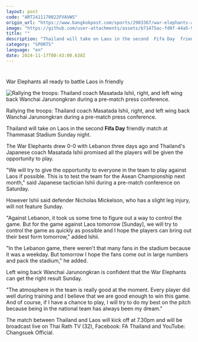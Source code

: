 ```yaml
---
layout: post
code: "ART2411170022FVAVWS"
origin_url: "https://www.bangkokpost.com/sports/2903367/war-elephants-all-ready-to-battle-laos-in-friendly"
image: "https://github.com/user-attachments/assets/b71475ac-fd0f-44a5-9811-be4dfc5cc3a8"
title: ""
description: "Thailand will take on Laos in the second  Fifa Day  friendly match at Thammasat Stadium Sunday night."
category: "SPORTS"
language: "en"
date: 2024-11-17T00:43:00.638Z
---
```


# 

War Elephants all ready to battle Laos in friendly

![Rallying the troops: Thailand coach Masatada Ishii, right, and left wing back Wanchai Jarunongkran during a pre-match press conference.](https://github.com/user-attachments/assets/8e803088-4575-4e2c-9759-f3de3fe09c11)

Rallying the troops: Thailand coach Masatada Ishii, right, and left wing back Wanchai Jarunongkran during a pre-match press conference.

Thailand will take on Laos in the second **Fifa Day** friendly match at Thammasat Stadium Sunday night.

The War Elephants drew 0-0 with Lebanon three days ago and Thailand's Japanese coach Masatada Ishii promised all the players will be given the opportunity to play.

"We will try to give the opportunity to everyone in the team to play against Laos if possible. This is to test the team for the Asean Championship next month," said Japanese tactician Ishii during a pre-match conference on Saturday.

However Ishii said defender Nicholas Mickelson, who has a slight leg injury, will not feature Sunday.

"Against Lebanon, it took us some time to figure out a way to control the game. But for the game against Laos tomorrow \[Sunday\], we will try to control the game as quickly as possible and I hope the players can bring out their best form tomorrow," added Ishii.

"In the Lebanon game, there weren't that many fans in the stadium because it was a weekday. But tomorrow I hope the fans come out in large numbers and pack the stadium," he added.

Left wing back Wanchai Jarunongkran is confident that the War Elephants can get the right result Sunday.

"The atmosphere in the team is really good at the moment. Every player did well during training and I believe that we are good enough to win this game. And of course, if I have a chance to play, I will try to do my best on the pitch because being in the national team has always been my dream."

The match between Thailand and Laos will kick off at 7.30pm and will be broadcast live on Thai Rath TV (32), Facebook: FA Thailand and YouTube: Changsuek Official.
